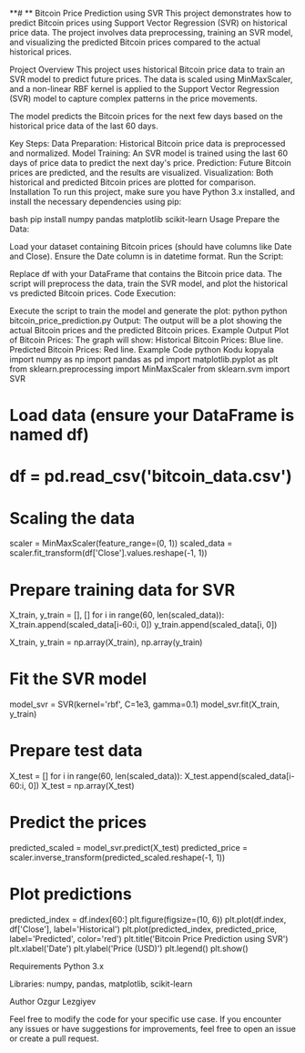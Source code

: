 **# ** Bitcoin Price Prediction using SVR
This project demonstrates how to predict Bitcoin prices using Support Vector Regression (SVR) on historical price data. The project involves data preprocessing, training an SVR model, and visualizing the predicted Bitcoin prices compared to the actual historical prices.

Project Overview
This project uses historical Bitcoin price data to train an SVR model to predict future prices. The data is scaled using MinMaxScaler, and a non-linear RBF kernel is applied to the Support Vector Regression (SVR) model to capture complex patterns in the price movements.

The model predicts the Bitcoin prices for the next few days based on the historical price data of the last 60 days.

Key Steps:
Data Preparation: Historical Bitcoin price data is preprocessed and normalized.
Model Training: An SVR model is trained using the last 60 days of price data to predict the next day's price.
Prediction: Future Bitcoin prices are predicted, and the results are visualized.
Visualization: Both historical and predicted Bitcoin prices are plotted for comparison.
Installation
To run this project, make sure you have Python 3.x installed, and install the necessary dependencies using pip:

bash
pip install numpy pandas matplotlib scikit-learn
Usage
Prepare the Data:

Load your dataset containing Bitcoin prices (should have columns like Date and Close).
Ensure the Date column is in datetime format.
Run the Script:

Replace df with your DataFrame that contains the Bitcoin price data.
The script will preprocess the data, train the SVR model, and plot the historical vs predicted Bitcoin prices.
Code Execution:

Execute the script to train the model and generate the plot:
python
python bitcoin_price_prediction.py
Output:
The output will be a plot showing the actual Bitcoin prices and the predicted Bitcoin prices.
Example Output
Plot of Bitcoin Prices: The graph will show:
Historical Bitcoin Prices: Blue line.
Predicted Bitcoin Prices: Red line.
Example Code
python
Kodu kopyala
import numpy as np
import pandas as pd
import matplotlib.pyplot as plt
from sklearn.preprocessing import MinMaxScaler
from sklearn.svm import SVR

# Load data (ensure your DataFrame is named df)
# df = pd.read_csv('bitcoin_data.csv')

# Scaling the data
scaler = MinMaxScaler(feature_range=(0, 1))
scaled_data = scaler.fit_transform(df['Close'].values.reshape(-1, 1))

# Prepare training data for SVR
X_train, y_train = [], []
for i in range(60, len(scaled_data)):
    X_train.append(scaled_data[i-60:i, 0])
    y_train.append(scaled_data[i, 0])

X_train, y_train = np.array(X_train), np.array(y_train)

# Fit the SVR model
model_svr = SVR(kernel='rbf', C=1e3, gamma=0.1)
model_svr.fit(X_train, y_train)

# Prepare test data
X_test = []
for i in range(60, len(scaled_data)):
    X_test.append(scaled_data[i-60:i, 0])
X_test = np.array(X_test)

# Predict the prices
predicted_scaled = model_svr.predict(X_test)
predicted_price = scaler.inverse_transform(predicted_scaled.reshape(-1, 1))

# Plot predictions
predicted_index = df.index[60:]
plt.figure(figsize=(10, 6))
plt.plot(df.index, df['Close'], label='Historical')
plt.plot(predicted_index, predicted_price, label='Predicted', color='red')
plt.title('Bitcoin Price Prediction using SVR')
plt.xlabel('Date')
plt.ylabel('Price (USD)')
plt.legend()
plt.show()

Requirements
Python 3.x

Libraries: numpy, pandas, matplotlib, scikit-learn

Author
Ozgur Lezgiyev

Feel free to modify the code for your specific use case. If you encounter any issues or have suggestions for improvements, feel free to open an issue or create a pull request.
